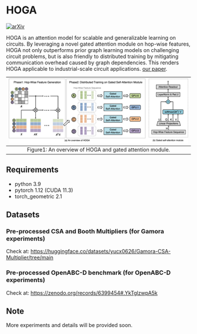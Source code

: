 HOGA
===============================

[![arXiv](https://img.shields.io/badge/arXiv-2403.01317-b31b1b.svg)](https://arxiv.org/abs/2403.01317)

HOGA is an attention model for scalable and generalizable learning on circuits. By leveraging a novel gated attention module on hop-wise features,  HOGA not only outperforms prior graph learning models on challenging circuit problems, but is also friendly to distributed training by mitigating communication overhead caused by graph dependencies. This renders HOGA applicable to industrial-scale circuit applications. [our paper](https://arxiv.org/abs/2403.01317).

| ![HOGA.png](/figures/HOGA.png) | 
|:--:| 
| Figure1: An overview of HOGA and gated attention module. |

Requirements
------------
* python 3.9
* pytorch 1.12 (CUDA 11.3)
* torch_geometric 2.1

Datasets
------------
### Pre-processed CSA and Booth Multipliers (for Gamora experiments)
Check at: https://huggingface.co/datasets/yucx0626/Gamora-CSA-Multiplier/tree/main
### Pre-processed OpenABC-D benchmark (for OpenABC-D experiments)
Check at: https://zenodo.org/records/6399454#.YkTglzwpA5k

Note
------------
More experiments and details will be provided soon.
